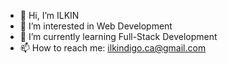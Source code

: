 - 👋 Hi, I’m ILKIN
- 👀 I’m interested in Web Development
- 🌱 I’m currently learning Full-Stack Development
- 📫 How to reach me:
      ilkindigo.ca@gmail.com
